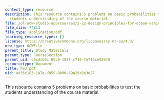 ```yaml
---
content_type: resource
description: This resource contains 5 problems on basic probabilities to test the
  students understanding of the course material.
file: /ol-ocw-studio-app/courses/2-22-design-principles-for-ocean-vehicles-13-42-spring-2005/ad36c1831a7ed059080069a26c8e3e27_hw3.pdf
file_size: 74813
file_type: application/pdf
learning_resource_types: []
license: https://creativecommons.org/licenses/by-nc-sa/4.0/
ocw_type: OCWFile
parent_title: Study Materials
parent_type: CourseSection
parent_uid: c6cdcb0c-09c0-153f-c716-fe716ce92940
resourcetype: Document
title: hw3.pdf
uid: ad36c183-1a7e-d059-0800-69a26c8e3e27
---
```

This resource contains 5 problems on basic probabilities to test the students understanding of the course material.
